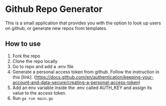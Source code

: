 # Github Repo Generator

This is a small application that provides you with the option to look up users on github, or generate new repos from templates.

## How to use

1. Fork the repo
2. Clone the repo locally
3. Go to repo and add a .env file
4. Generate a personal access token from github. Follow the instruction in this [link]. (https://docs.github.com/en/authentication/keeping-your-account-and-data-secure/creating-a-personal-access-token)
4. Add an env variable inside the .env called AUTH_KEY and assign its value to the access token. 
5. Run `go run main.go`